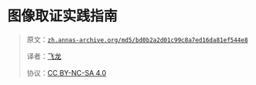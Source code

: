 # 图像取证实践指南

> 原文：[`zh.annas-archive.org/md5/bd0b2a2d01c99c8a7ed16da81ef544e8`](https://zh.annas-archive.org/md5/bd0b2a2d01c99c8a7ed16da81ef544e8)
> 
> 译者：[飞龙](https://github.com/wizardforcel)
> 
> 协议：[CC BY-NC-SA 4.0](http://creativecommons.org/licenses/by-nc-sa/4.0/)